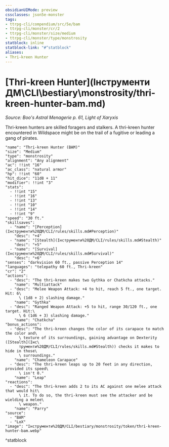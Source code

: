 ```yaml
---
obsidianUIMode: preview
cssclasses: json5e-monster
tags:
- ttrpg-cli/compendium/src/5e/bam
- ttrpg-cli/monster/cr/2
- ttrpg-cli/monster/size/medium
- ttrpg-cli/monster/type/monstrosity
statblock: inline
statblock-link: "#^statblock"
aliases:
- Thri-kreen Hunter
---
```

# [Thri-kreen Hunter](Інструменти ДМ\CLI\bestiary\monstrosity/thri-kreen-hunter-bam.md)
*Source: Boo's Astral Menagerie p. 61, Light of Xaryxis*  

Thri-kreen hunters are skilled foragers and stalkers. A thri-kreen hunter encountered in Wildspace might be on the trail of a fugitive or leading a gang of pirates.

```statblock
"name": "Thri-kreen Hunter (BAM)"
"size": "Medium"
"type": "monstrosity"
"alignment": "Any alignment"
"ac": !!int "16"
"ac_class": "natural armor"
"hp": !!int "60"
"hit_dice": "11d8 + 11"
"modifier": !!int "3"
"stats":
  - !!int "15"
  - !!int "16"
  - !!int "13"
  - !!int "10"
  - !!int "14"
  - !!int "9"
"speed": "30 ft."
"skillsaves":
  - "name": "[Perception](Інструменти%20ДМ/CLI/rules/skills.md#Perception)"
    "desc": "+4"
  - "name": "[Stealth](Інструменти%20ДМ/CLI/rules/skills.md#Stealth)"
    "desc": "+5"
  - "name": "[Survival](Інструменти%20ДМ/CLI/rules/skills.md#Survival)"
    "desc": "+6"
"senses": "darkvision 60 ft., passive Perception 14"
"languages": "telepathy 60 ft., Thri-kreen"
"cr": "2"
"actions":
  - "desc": "The thri-kreen makes two Gythka or Chatkcha attacks."
    "name": "Multiattack"
  - "desc": "Melee Weapon Attack: +4 to hit, reach 5 ft., one target. Hit: 6\
      \ (1d8 + 2) slashing damage."
    "name": "Gythka"
  - "desc": "Ranged Weapon Attack: +5 to hit, range 30/120 ft., one target. Hit:\
      \ 6 (1d6 + 3) slashing damage."
    "name": "Chatkcha"
"bonus_actions":
  - "desc": "The thri-kreen changes the color of its carapace to match the color and\
      \ texture of its surroundings, gaining advantage on Dexterity ([Stealth](Інс\
      трументи%20ДМ/CLI/rules/skills.md#Stealth)) checks it makes to hide in those\
      \ surroundings."
    "name": "Chameleon Carapace"
  - "desc": "The thri-kreen leaps up to 20 feet in any direction, provided its speed\
      \ isn't 0."
    "name": "Leap"
"reactions":
  - "desc": "The thri-kreen adds 2 to its AC against one melee attack that would hit\
      \ it. To do so, the thri-kreen must see the attacker and be wielding a melee\
      \ weapon."
    "name": "Parry"
"source":
  - "BAM"
  - "LoX"
"image": "Інструменти%20ДМ/CLI/bestiary/monstrosity/token/thri-kreen-hunter-bam.webp"
```
^statblock